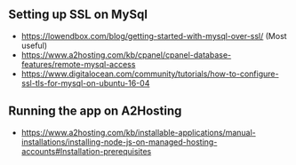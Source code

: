 ## Setting up SSL on MySql

- https://lowendbox.com/blog/getting-started-with-mysql-over-ssl/ (Most useful)
- https://www.a2hosting.com/kb/cpanel/cpanel-database-features/remote-mysql-access
- https://www.digitalocean.com/community/tutorials/how-to-configure-ssl-tls-for-mysql-on-ubuntu-16-04

## Running the app on A2Hosting

- https://www.a2hosting.com/kb/installable-applications/manual-installations/installing-node-js-on-managed-hosting-accounts#Installation-prerequisites
